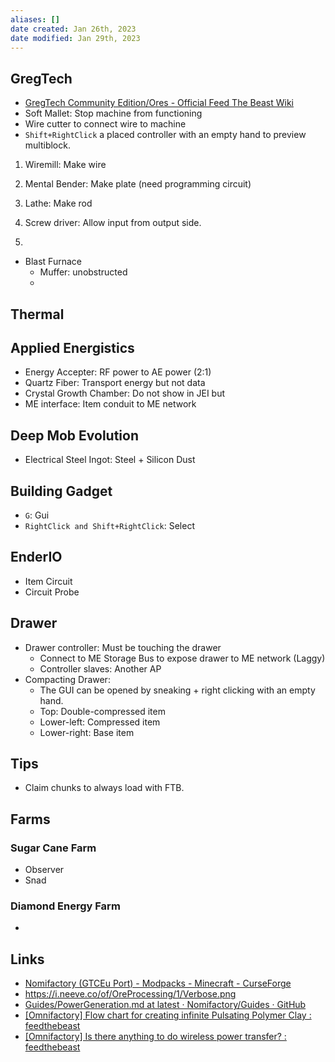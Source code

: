 ```yaml
---
aliases: []
date created: Jan 26th, 2023
date modified: Jan 29th, 2023
---
```


## GregTech
- [GregTech Community Edition/Ores - Official Feed The Beast Wiki](https://ftb.fandom.com/wiki/GregTech_Community_Edition/Ores)
- Soft Mallet: Stop machine from functioning
- Wire cutter to connect wire to machine
- `Shift+RightClick` a placed controller with an empty hand to preview multiblock.

1. Wiremill: Make wire
2. Mental Bender: Make plate (need programming circuit)
3. Lathe: Make rod

4. Screw driver: Allow input from output side.
5. 

- Blast Furnace
	- Muffer: unobstructed
	- 

## Thermal

## Applied Energistics
- Energy Accepter: RF power to AE power (2:1)
- Quartz Fiber: Transport energy but not data
- Crystal Growth Chamber: Do not show in JEI but 
- ME interface: Item conduit to ME network

## Deep Mob Evolution
- Electrical Steel Ingot: Steel + Silicon Dust

## Building Gadget
- `G`: Gui
- `RightClick and Shift+RightClick`: Select

## EnderIO
- Item Circuit
- Circuit Probe

## Drawer
- Drawer controller: Must be touching the drawer
	- Connect to ME Storage Bus to expose drawer to ME network (Laggy)
	- Controller slaves: Another AP
 - Compacting Drawer:
	- The GUI can be opened by sneaking + right clicking with an empty hand.
	- Top: Double-compressed item
	- Lower-left: Compressed item
	- Lower-right: Base item

## Tips
- Claim chunks to always load with FTB.

## Farms

### Sugar Cane Farm
- Observer
- Snad

### Diamond Energy Farm
- 

## Links
- [Nomifactory (GTCEu Port) - Modpacks - Minecraft - CurseForge](https://www.curseforge.com/minecraft/modpacks/nomi-ceu)
- https://i.neeve.co/of/OreProcessing/1/Verbose.png
- [Guides/PowerGeneration.md at latest · Nomifactory/Guides · GitHub](https://github.com/Nomifactory/Guides/blob/latest/guides/PowerGeneration.md)
- [[Omnifactory] Flow chart for creating infinite Pulsating Polymer Clay : feedthebeast](https://www.reddit.com/r/feedthebeast/comments/clv7tt/omnifactory_flow_chart_for_creating_infinite/)
- [[Omnifactory] Is there anything to do wireless power transfer? : feedthebeast](https://www.reddit.com/r/feedthebeast/comments/c5yk2p/comment/es53zsl/)
